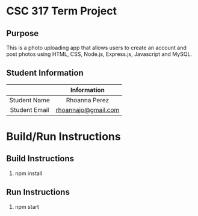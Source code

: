 # CSC 317 Term Project

## Purpose

This is a photo uploading app that allows users to create an account and post photos using HTML, CSS, Node.js, Express.js, Javascript and MySQL.


## Student Information

|               | Information   |
|:-------------:|:-------------:|
| Student Name  | Rhoanna Perez |
| Student Email | rhoannajo@gmail.com|



# Build/Run Instructions

## Build Instructions
1. npm install

## Run Instructions
1. npm start
